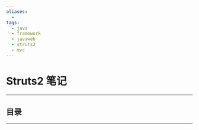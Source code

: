 ```yaml
---
aliases:
  - 
tags:
  - java
  - framework
  - javaweb
  - struts2
  - mvc
---
```


# Struts2 笔记

---
## 目录

---
